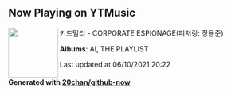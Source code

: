 ## Now Playing on YTMusic

[<img align="left" width="100" src="https://lh3.googleusercontent.com/__LyBVBgB9tWwy86s6qqRLP2PZv7PUOmtiB6EUchk4qOWH8ohpecb8yzzE64DzuZo4vGH9Dtu7Qz2wuZew">](https://music.youtube.com/watch?v=WDxhPvbBoMc)

키드밀리 - CORPORATE ESPIONAGE(피처링: 장용준)

**Albums**: AI, THE PLAYLIST

Last updated at 06/10/2021 20:22

#### Generated with [20chan/github-now](https://github.com/20chan/github-now)
